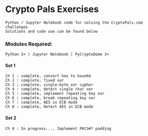 # Crypto Pals Exercises
    Python / Jupyter Notebook code for solving the CryptoPals.com challenges
    Solutions and code use can be found below

### Modules Required:
    Python 3+ | Jupyter Notebook | PyCryptoDome 3+

#### Set 1
    Ch 1 : complete, convert hex to base64
    Ch 2 : complete, fixed xor
    Ch 3 : complete, single-byte xor cypher
    Ch 4 : complete, detect single char xor
    Ch 5 : complete, implement repeating key xor
    Ch 6 : complete, break repeating key xor
    Ch 7 : complete, AES in ECB mode
    Ch 8 : complete, Detect AES in ECB mode
    
#### Set 2
    Ch 9 : In progress..., Implement PKCS#7 padding
